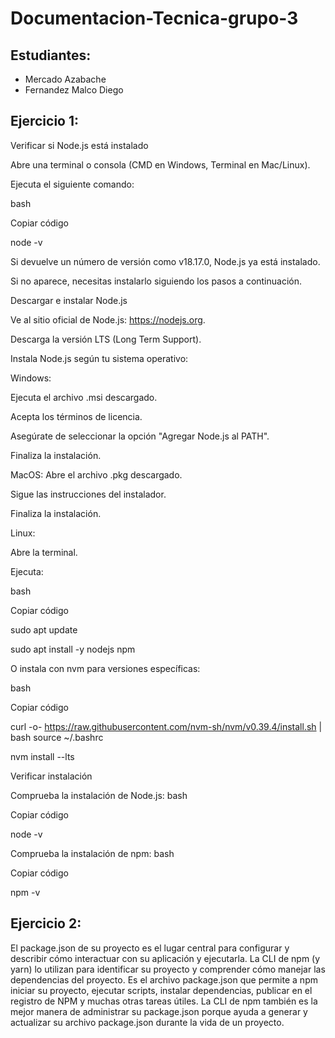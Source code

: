 # Documentacion-Tecnica-grupo-3
## Estudiantes:
- Mercado Azabache
- Fernandez Malco Diego

## Ejercicio 1: 
Verificar si Node.js está instalado

Abre una terminal o consola (CMD en Windows, Terminal en Mac/Linux).

Ejecuta el siguiente comando:

bash

Copiar código

node -v

Si devuelve un número de versión como v18.17.0, Node.js ya está instalado.

Si no aparece, necesitas instalarlo siguiendo los pasos a continuación.

Descargar e instalar Node.js

Ve al sitio oficial de Node.js: https://nodejs.org.

Descarga la versión LTS (Long Term Support).

Instala Node.js según tu sistema operativo:

Windows:

Ejecuta el archivo .msi descargado.

Acepta los términos de licencia.

Asegúrate de seleccionar la opción "Agregar Node.js al PATH".

Finaliza la instalación.

MacOS:
Abre el archivo .pkg descargado.

Sigue las instrucciones del instalador.

Finaliza la instalación.

Linux:

Abre la terminal.

Ejecuta:

bash

Copiar código

sudo apt update

sudo apt install -y nodejs npm

O instala con nvm para versiones específicas:

bash

Copiar código

curl -o- https://raw.githubusercontent.com/nvm-sh/nvm/v0.39.4/install.sh | bash
source ~/.bashrc

nvm install --lts

Verificar instalación

Comprueba la instalación de Node.js:
bash

Copiar código

node -v

Comprueba la instalación de npm:
bash

Copiar código

npm -v
## Ejercicio 2: 
El package.json de su proyecto es el lugar central para configurar y describir cómo interactuar con su aplicación y ejecutarla. La CLI de npm (y yarn) lo utilizan para identificar su proyecto y comprender cómo manejar las dependencias del proyecto. Es el archivo package.json que permite a npm iniciar su proyecto, ejecutar scripts, instalar dependencias, publicar en el registro de NPM y muchas otras tareas útiles. La CLI de npm también es la mejor manera de administrar su package.json porque ayuda a generar y actualizar su archivo package.json durante la vida de un proyecto.
